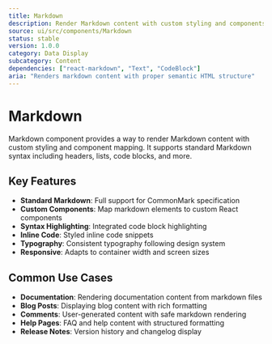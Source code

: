 ```yaml
---
title: Markdown
description: Render Markdown content with custom styling and components
source: ui/src/components/Markdown
status: stable
version: 1.0.0
category: Data Display
subcategory: Content
dependencies: ["react-markdown", "Text", "CodeBlock"]
aria: "Renders markdown content with proper semantic HTML structure"
---
```


# Markdown

Markdown component provides a way to render Markdown content with custom styling and component mapping. It supports standard Markdown syntax including headers, lists, code blocks, and more.

## Key Features

- **Standard Markdown**: Full support for CommonMark specification
- **Custom Components**: Map markdown elements to custom React components
- **Syntax Highlighting**: Integrated code block highlighting
- **Inline Code**: Styled inline code snippets
- **Typography**: Consistent typography following design system
- **Responsive**: Adapts to container width and screen sizes

## Common Use Cases

- **Documentation**: Rendering documentation content from markdown files
- **Blog Posts**: Displaying blog content with rich formatting
- **Comments**: User-generated content with safe markdown rendering
- **Help Pages**: FAQ and help content with structured formatting
- **Release Notes**: Version history and changelog display
